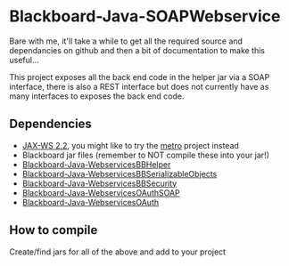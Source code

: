 Blackboard-Java-SOAPWebservice
==============================

Bare with me, it'll take a while to get all the required source and dependancies on github and then a bit of documentation to make this useful...

This project exposes all the back end code in the helper jar via a SOAP interface, there is also a REST interface but does not currently have as many interfaces to exposes the back end code.

Dependencies
------------

* [JAX-WS 2.2](https://jax-ws.java.net/), you might like to try the [metro](https://metro.java.net/) project instead
* Blackboard jar files (remember to NOT compile these into your jar!)
* [Blackboard-Java-WebservicesBBHelper](https://github.com/andmar8/Blackboard-Java-WebservicesBBHelper)
* [Blackboard-Java-WebservicesBBSerializableObjects](https://github.com/andmar8/Blackboard-Java-WebservicesBBSerializableObjects)
* [Blackboard-Java-WebservicesBBSecurity](https://github.com/andmar8/Blackboard-Java-WebservicesBBSecurity)
* [Blackboard-Java-WebservicesOAuthSOAP](https://github.com/andmar8/Blackboard-Java-WebservicesOAuthSOAP)
* [Blackboard-Java-WebservicesOAuth](https://github.com/andmar8/Blackboard-Java-WebservicesOAuth)

How to compile
--------------

Create/find jars for all of the above and add to your project
